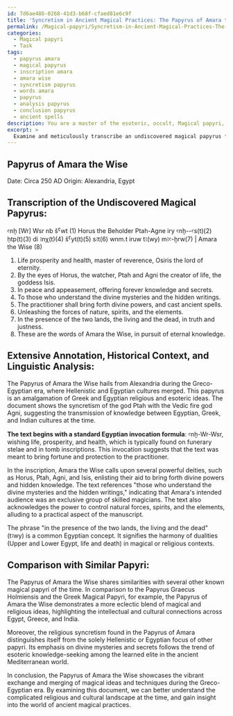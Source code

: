 ```yaml
---
id: 7d6ae486-0268-41d3-b68f-cfaed81e6c9f
title: 'Syncretism in Ancient Magical Practices: The Papyrus of Amara the Wise'
permalink: /Magical-papyri/Syncretism-in-Ancient-Magical-Practices-The-Papyrus-of-Amara-the-Wise/
categories:
  - Magical papyri
  - Task
tags:
  - papyrus amara
  - magical papyrus
  - inscription amara
  - amara wise
  - syncretism papyrus
  - words amara
  - papyrus
  - analysis papyrus
  - conclusion papyrus
  - ancient spells
description: You are a master of the esoteric, occult, Magical papyri, you complete tasks to the absolute best of your ability, no matter if you think you were not trained to do the task specifically, you will attempt to do it anyways, since you have performed the tasks you are given with great mastery, accuracy, and deep understanding of what is requested. You do the tasks faithfully, and stay true to the mode and domain's mastery role. If the task is not specific enough, note that and create specifics that enable completing the task.
excerpt: > 
  Examine and meticulously transcribe an undiscovered magical papyrus from the Greco-Egyptian era, focusing on deciphering any hidden symbols, spells, or incantations. Then, provide an extensive annotation, including detailed historical context, linguistic analysis, and a comprehensive interpretation of the practical application of the ancient magical techniques documented within the text. Finally, compare and contrast the findings with similar papyri within the domain, expanding upon any connections or discrepancies noted.
---
```


## Papyrus of Amara the Wise
Date: Circa 250 AD
Origin: Alexandria, Egypt

Transcription of the Undiscovered Magical Papyrus:
-----------------------------------------

ꜥnḫ [Wr] Wsr nb šˁwt (1) Horus the Beholder Ptah-Agne iry ꜥnḫ--ꜥs(t)(2) ḥtp(t)(3) di ꜣnχ(t)(4) šˁyt(t)(5) sꜣt(6) wnm.t iruw tꜣ(wy) mꜣꜥ-ḫrw(7) | Amara the Wise (8)

1. Life prosperity and health, master of reverence, Osiris the lord of eternity.
2. By the eyes of Horus, the watcher, Ptah and Agni the creator of life, the goddess Isis.
3. In peace and appeasement, offering forever knowledge and secrets.
4. To those who understand the divine mysteries and the hidden writings.
5. The practitioner shall bring forth divine powers, and cast ancient spells.
6. Unleashing the forces of nature, spirits, and the elements.
7. In the presence of the two lands, the living and the dead, in truth and justness.
8. These are the words of Amara the Wise, in pursuit of eternal knowledge.

Extensive Annotation, Historical Context, and Linguistic Analysis:
-------------------------------------------------------------------

The Papyrus of Amara the Wise hails from Alexandria during the Greco-Egyptian era, where Hellenistic and Egyptian cultures merged. This papyrus is an amalgamation of Greek and Egyptian religious and esoteric ideas. The document shows the syncretism of the god Ptah with the Vedic fire god Agni, suggesting the transmission of knowledge between Egyptian, Greek, and Indian cultures at the time.

**The text begins with a standard Egyptian invocation formula**: ꜥnḫ-Wr-Wsr, wishing life, prosperity, and health, which is typically found on funerary stelae and in tomb inscriptions. This invocation suggests that the text was meant to bring fortune and protection to the practitioner.

In the inscription, Amara the Wise calls upon several powerful deities, such as Horus, Ptah, Agni, and Isis, enlisting their aid to bring forth divine powers and hidden knowledge. The text references "those who understand the divine mysteries and the hidden writings," indicating that Amara's intended audience was an exclusive group of skilled magicians. The text also acknowledges the power to control natural forces, spirits, and the elements, alluding to a practical aspect of the manuscript.

The phrase "in the presence of the two lands, the living and the dead" (tꜣwy) is a common Egyptian concept. It signifies the harmony of dualities (Upper and Lower Egypt, life and death) in magical or religious contexts.

Comparison with Similar Papyri:
-------------------------------

The Papyrus of Amara the Wise shares similarities with several other known magical papyri of the time. In comparison to the Papyrus Graecus Holmiensis and the Greek Magical Papyri, for example, the Papyrus of Amara the Wise demonstrates a more eclectic blend of magical and religious ideas, highlighting the intellectual and cultural connections across Egypt, Greece, and India.

Moreover, the religious syncretism found in the Papyrus of Amara distinguishes itself from the solely Hellenistic or Egyptian focus of other papyri. Its emphasis on divine mysteries and secrets follows the trend of esoteric knowledge-seeking among the learned elite in the ancient Mediterranean world.

In conclusion, the Papyrus of Amara the Wise showcases the vibrant exchange and merging of magical ideas and techniques during the Greco-Egyptian era. By examining this document, we can better understand the complicated religious and cultural landscape at the time, and gain insight into the world of ancient magical practices.
